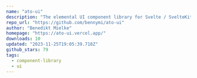 ```yaml
---
name: "ato-ui"
description: "The elemental UI component library for Svelte / SvelteKit, built with UnoCSS and Melt UI."
repo_url: "https://github.com/bennymi/ato-ui"
author: "Benedikt Mielke"
homepage: "https://ato-ui.vercel.app/"
downloads: 10
updated: "2023-11-25T19:05:39.718Z"
github_stars: 79
tags: 
  - component-library
  - ui
---
```

